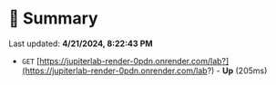 # 📖 Summary
Last updated: **4/21/2024, 8:22:43 PM**

- `GET` [https://jupiterlab-render-0pdn.onrender.com/lab?](https://jupiterlab-render-0pdn.onrender.com/lab?) - **Up** (205ms)

